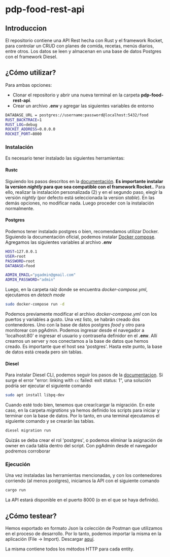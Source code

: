 # pdp-food-rest-api

## Introduccion
El repositorio contiene una API Rest hecha con Rust y el framework Rocket, para controlar un CRUD con planes de comida, recetas, menús diarios, entre otros. Los datos se leen y almacenan en una base de datos Postgres con el framework Diesel. 

## ¿Cómo utilizar?
Para ambas opciones:
- Clonar el repositorio y abrir una nueva terminal en la carpeta **pdp-food-rest-api**.
- Crear un archivo **.env** y agregar las siguientes variables de entorno
```bash
DATABASE_URL = postgres://username:password@localhost:5432/food
RUST_BACKTRACE=1
RUST_LOG=debug
ROCKET_ADDRESS=0.0.0.0
ROCKET_PORT=8000
```

### Instalación
Es necesario tener instalado las siguientes herramientas:

#### Rustc
Siguiendo los pasos descritos en la [documentación](https://www.rust-lang.org/tools/install). **Es importante instalar la version _nightly_ para que sea compatible con el framework Rocket.**. Para ello, realizar la instalación personalizada (2) y en el segundo paso, elegir la versión _nightly_ (por defecto está seleccionada la version _stable_). En las demás opciones, no modificar nada. Luego proceder con la instalación normalmente.

#### Postgres
Podemos tener instalado postgres o bien, recomendamos utilizar Docker. Siguiendo la documentación oficial, podemos instalar [Docker compose](https://docs.docker.com/compose/install/linux/). Agregamos las siguientes variables al archivo **.env** 

```bash
HOST=127.0.0.1
USER=root
PASSWORD=root
DATABASE=food

ADMIN_EMAIL="pgadmin@gmail.com"
ADMIN_PASSWORD="admin"
```

Luego, en la carpeta raíz donde se encuentra _docker-compose.yml_, ejecutamos en _detach mode_

```bash
sudo docker-compose run -d 
```

Podemos previamente modificar el archivo _docker-compose.yml_ con los puertos y variables a gusto. Una vez listo, se habrán creado dos contenedores.
Uno con la base de datos postgres _food_ y otro para monitorear con pgAdmin. Podemos ingresar desde el navegador a 'localhost:80' e ingresar el usuario y contraseña definidor en el **.env**. Allí creamos un server y nos conectamos a la base de datos que hemos creado. Es importante que el host sea 'postgres'. 
Hasta este punto, la base de datos está creada pero sin tablas. 

#### Diesel
Para instalar Diesel CLI, podemos seguir los pasos de la [documentacion](https://diesel.rs/guides/getting-started).
Si surge el error "error: linking with `cc` failed: exit status: 1", una solución podría ser ejecutar el siguiente comando 

```bash
sudo apt install libpq-dev
```

Cuando esté todo bien, tenemos que crear/cargar la migración. En este caso, en la carpeta _migrations_ ya hemos definido los scripts para iniciar y terminar con la base de datos. Por lo tanto, en una terminal ejecutamos el siguiente comando y se crearán las tablas.


```bash
diesel migration run
```

Quizás se deba crear el rol 'postgres', o podemos eliminar la asignación de owner en cada tabla dentro del script.
Con pgAdmin desde el navegador podremos corroborar

### Ejecución
Una vez instaladas las herramientas mencionadas, y con los contenedores corriendo (al menos postgres), iniciamos la API con el siguiente comando

```bash
cargo run
```

La API estará disponible en el puerto 8000 (o en el que se haya definido). 


## ¿Cómo testear?
Hemos exportado en formato Json la colección de Postman que utilizamos en el proceso de desarrollo. Por lo tanto, podemos importar la misma en la aplicación (File -> Import). Descargar [aquí](https://github.com/ginos1998/pdp-food-rest-api/blob/develop/test-api/postman/pdp-food-rest-api.postman_collection.json).

La misma contiene todos los métodos HTTP para cada entity.
